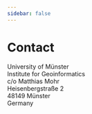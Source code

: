 ```yaml
---
sidebar: false
---
```


# Contact

University of Münster<br />
Institute for Geoinformatics<br />
c/o Matthias Mohr<br />
Heisenbergstraße 2<br />
48149 Münster<br />
Germany<br />

<Channels :youtube="false" :code="false" />